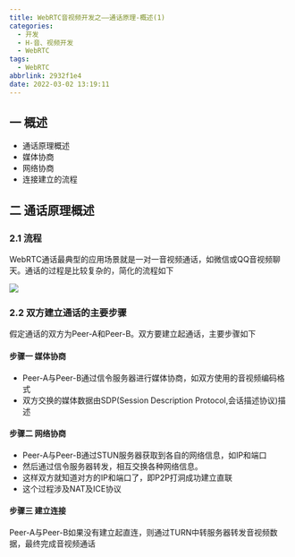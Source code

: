 ```yaml
---
title: WebRTC音视频开发之——通话原理-概述(1)
categories:
  - 开发
  - H-音、视频开发
  - WebRTC
tags:
  - WebRTC
abbrlink: 2932f1e4
date: 2022-03-02 13:19:11
---
```

## 一 概述

* 通话原理概述
* 媒体协商
* 网络协商
* 连接建立的流程

<!--more-->

## 二 通话原理概述

### 2.1 流程

WebRTC通话最典型的应用场景就是一对一音视频通话，如微信或QQ音视频聊天。通话的过程是比较复杂的，简化的流程如下

![][1]

### 2.2 双方建立通话的主要步骤

假定通话的双方为Peer-A和Peer-B。双方要建立起通话，主要步骤如下

#### 步骤一 媒体协商

* Peer-A与Peer-B通过信令服务器进行媒体协商，如双方使用的音视频编码格式
* 双方交换的媒体数据由SDP(Session Description Protocol,会话描述协议)描述

#### 步骤二 网络协商

* Peer-A与Peer-B通过STUN服务器获取到各自的网络信息，如IP和端口
* 然后通过信令服务器转发，相互交换各种网络信息。
* 这样双方就知道对方的IP和端口了，即P2P打洞成功建立直联
* 这个过程涉及NAT及ICE协议

#### 步骤三 建立连接

Peer-A与Peer-B如果没有建立起直连，则通过TURN中转服务器转发音视频数据，最终完成音视频通话



[1]:https://fastly.jsdelivr.net/gh/PGzxc/CDN@master/blog-webrtc/webrtc-02-peer-communite-progress.png
